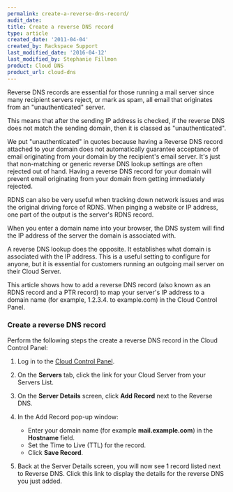 ```yaml
---
permalink: create-a-reverse-dns-record/
audit_date:
title: Create a reverse DNS record
type: article
created_date: '2011-04-04'
created_by: Rackspace Support
last_modified_date: '2016-04-12'
last_modified_by: Stephanie Fillmon
product: Cloud DNS
product_url: cloud-dns
---
```


Reverse DNS records are essential for those running a mail server since
many recipient servers reject, or mark as spam, all email that
originates from an "unauthenticated" server.

This means that after the sending IP address is checked, if the reverse
DNS does not match the sending domain, then it is classed as
"unauthenticated".

We put "unauthenticated" in quotes because having a Reverse DNS record
attached to your domain does not automatically guarantee acceptance of
email originating from your domain by the recipient's email server. It's
just that non-matching or generic reverse DNS lookup settings are often
rejected out of hand. Having a reverse DNS record for your domain will
prevent email originating from your domain from getting immediately
rejected.

RDNS can also be very useful when tracking down network issues and was
the original driving force of RDNS. When pinging a website or IP
address, one part of the output is the server's RDNS record.

When you enter a domain name into your browser, the DNS system will find
the IP address of the server the domain is associated with.

A reverse DNS lookup does the opposite. It establishes what domain is
associated with the IP address. This is a useful setting to configure
for anyone, but it is essential for customers running an outgoing mail
server on their Cloud Server.

This article shows how to add a reverse DNS record (also known
as an RDNS record and a PTR record) to map your server's IP address to a
domain name (for example, 1.2.3.4. to example.com) in the Cloud Control Panel.

### Create a reverse DNS record

Perform the following steps the create a reverse DNS record in the Cloud Control Panel:

1.  Log in to the [Cloud Control Panel](http://mycloud.rackspace.com).
2.  On the **Servers** tab, click the link for your Cloud Server from your
    Servers List.
3.  On the **Server Details** screen, click **Add Record** next to the
    Reverse DNS.

4.  In the Add Record pop-up window:
    -   Enter your domain name (for example **mail.example.com**) in the
        **Hostname** field.
    -   Set the Time to Live (TTL) for the record.
    -   Click **Save Record**.

5.  Back at the Server Details screen, you will now see 1 record listed
    next to Reverse DNS. Click this link to display the details for the
    reverse DNS you just added.
